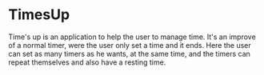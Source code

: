# TimesUp

Time's up is an application to help the user to manage time. It's an
improve of a normal timer, were the user only set a time and it ends.
Here the user can set as many timers as he wants, at the same time, and
the timers can repeat themselves and also have a resting time.
